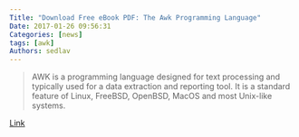 ```yaml
---
Title: "Download Free eBook PDF: The Awk Programming Language"
Date: 2017-01-26 09:56:31
Categories: [news]
tags: [awk]
Authors: sedlav
---
```


> AWK is a programming language designed for text processing and typically used for a data extraction and reporting tool. It is a standard feature of Linux, FreeBSD, OpenBSD, MacOS and most Unix-like systems.

[Link](https://www.nixcraft.com/download-free-pdf-the-awk-programming-language/174/)
